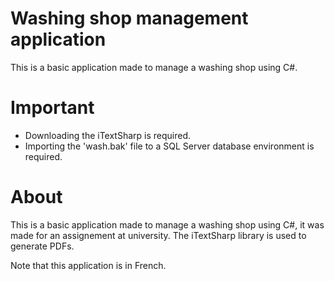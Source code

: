 # Washing shop management application
This is a basic application made to manage a washing shop using C#.

# Important
  - Downloading the iTextSharp is required.
  - Importing the 'wash.bak' file to a SQL Server database environment is required.

# About 
This is a basic application made to manage a washing shop using C#, it was made for an assignement at university. The iTextSharp library is used to generate PDFs.

Note that this application is in French.
